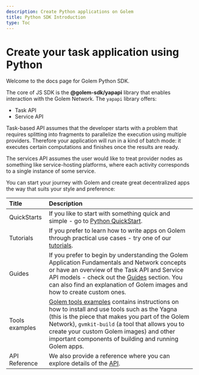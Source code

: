```yaml
---
description: Create Python applications on Golem
title: Python SDK Introduction
type: Toc
---
```


# Create your task application using Python

Welcome to the docs page for Golem Python SDK.

The core of JS SDK is the **@golem-sdk/yapapi** library that enables interaction with the Golem Network. The `yapapi` library offers:

- Task API
- Service API

Task-based API assumes that the developer starts with a problem that requires splitting into fragments to parallelize the execution using multiple providers. Therefore your application will run in a kind of batch mode: it executes certain computations and finishes once the results are ready.

The services API assumes the user would like to treat provider nodes as something like service-hosting platforms, where each activity corresponds to a single instance of some service.

You can start your journey with Golem and create great decentralized apps the way that suits your style and preference:

| Title          | Description                                                                                                                                                                                                                                                                                                                                      |
| :------------- | :----------------------------------------------------------------------------------------------------------------------------------------------------------------------------------------------------------------------------------------------------------------------------------------------------------------------------------------------- |
| QuickStarts    | If you like to start with something quick and simple - go to [Python QuickStart](/docs/creators/python/quickstarts/run-first-task-on-golem).                                                                                                                                                                                                     |
| Tutorials      | If you prefer to learn how to write apps on Golem through practical use cases - try one of our [tutorials](/docs/creators/python/tutorials).                                                                                                                                                                                                     |
| Guides         | If you prefer to begin by understanding the Golem Application Fundamentals and Network concepts or have an overview of the Task API and Service API models - check out the [Guides](/docs/creators/python/guides) section. You can also find an explanation of Golem images and how to create custom ones.                                       |
| Tools examples | [Golem tools examples](/docs/creators/python/examples/tools) contains instructions on how to install and use tools such as the Yagna (this is the piece that makes you part of the Golem Network), `gvmkit-build` (a tool that allows you to create your custom Golem images) and other important components of building and running Golem apps. |
| API Reference  | We also provide a reference where you can explore details of the [API](https://yapapi.readthedocs.io).                                                                                                                                                                                                                                           |
